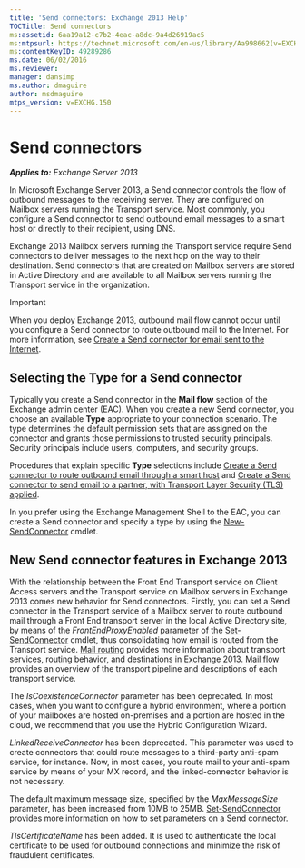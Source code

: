 ```yaml
---
title: 'Send connectors: Exchange 2013 Help'
TOCTitle: Send connectors
ms:assetid: 6aa19a12-c7b2-4eac-a8dc-9a4d26919ac5
ms:mtpsurl: https://technet.microsoft.com/en-us/library/Aa998662(v=EXCHG.150)
ms:contentKeyID: 49289286
ms.date: 06/02/2016
ms.reviewer: 
manager: dansimp
ms.author: dmaguire
author: msdmaguire
mtps_version: v=EXCHG.150
---
```


# Send connectors

_**Applies to:** Exchange Server 2013_

In Microsoft Exchange Server 2013, a Send connector controls the flow of outbound messages to the receiving server. They are configured on Mailbox servers running the Transport service. Most commonly, you configure a Send connector to send outbound email messages to a smart host or directly to their recipient, using DNS.

Exchange 2013 Mailbox servers running the Transport service require Send connectors to deliver messages to the next hop on the way to their destination. Send connectors that are created on Mailbox servers are stored in Active Directory and are available to all Mailbox servers running the Transport service in the organization.

> [!IMPORTANT]
> When you deploy Exchange 2013, outbound mail flow cannot occur until you configure a Send connector to route outbound mail to the Internet. For more information, see <A href="create-a-send-connector-for-email-sent-to-the-internet-exchange-2013-help.md">Create a Send connector for email sent to the Internet</A>.

## Selecting the Type for a Send connector

Typically you create a Send connector in the **Mail flow** section of the Exchange admin center (EAC). When you create a new Send connector, you choose an available **Type** appropriate to your connection scenario. The type determines the default permission sets that are assigned on the connector and grants those permissions to trusted security principals. Security principals include users, computers, and security groups.

Procedures that explain specific **Type** selections include [Create a Send connector to route outbound email through a smart host](create-a-send-connector-to-route-outbound-email-through-a-smart-host-exchange-2013-help.md) and [Create a Send connector to send email to a partner, with Transport Layer Security (TLS) applied](create-a-send-connector-to-send-email-to-a-partner-with-transport-layer-security-tls-applied-exchange-2013-help.md).

In you prefer using the Exchange Management Shell to the EAC, you can create a Send connector and specify a type by using the [New-SendConnector](https://technet.microsoft.com/en-us/library/aa998936\(v=exchg.150\)) cmdlet.

## New Send connector features in Exchange 2013

With the relationship between the Front End Transport service on Client Access servers and the Transport service on Mailbox servers in Exchange 2013 comes new behavior for Send connectors. Firstly, you can set a Send connector in the Transport service of a Mailbox server to route outbound mail through a Front End transport server in the local Active Directory site, by means of the *FrontEndProxyEnabled* parameter of the [Set-SendConnector](https://technet.microsoft.com/en-us/library/aa998294\(v=exchg.150\)) cmdlet, thus consolidating how email is routed from the Transport service. [Mail routing](mail-routing-exchange-2013-help.md) provides more information about transport services, routing behavior, and destinations in Exchange 2013. [Mail flow](mail-flow-exchange-2013-help.md) provides an overview of the transport pipeline and descriptions of each transport service.

The *IsCoexistenceConnector* parameter has been deprecated. In most cases, when you want to configure a hybrid environment, where a portion of your mailboxes are hosted on-premises and a portion are hosted in the cloud, we recommend that you use the Hybrid Configuration Wizard.

*LinkedReceiveConnector* has been deprecated. This parameter was used to create connectors that could route messages to a third-party anti-spam service, for instance. Now, in most cases, you route mail to your anti-spam service by means of your MX record, and the linked-connector behavior is not necessary.

The default maximum message size, specified by the *MaxMessageSize* parameter, has been increased from 10MB to 25MB. [Set-SendConnector](https://technet.microsoft.com/en-us/library/aa998294\(v=exchg.150\)) provides more information on how to set parameters on a Send connector.

*TlsCertificateName* has been added. It is used to authenticate the local certificate to be used for outbound connections and minimize the risk of fraudulent certificates.

